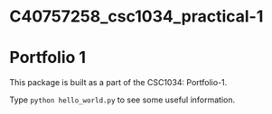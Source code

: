 # C40757258_csc1034_practical-1
Portfolio 1
===========

This package is built as a part of the CSC1034: Portfolio-1.

Type `python hello_world.py` to see some useful information.
